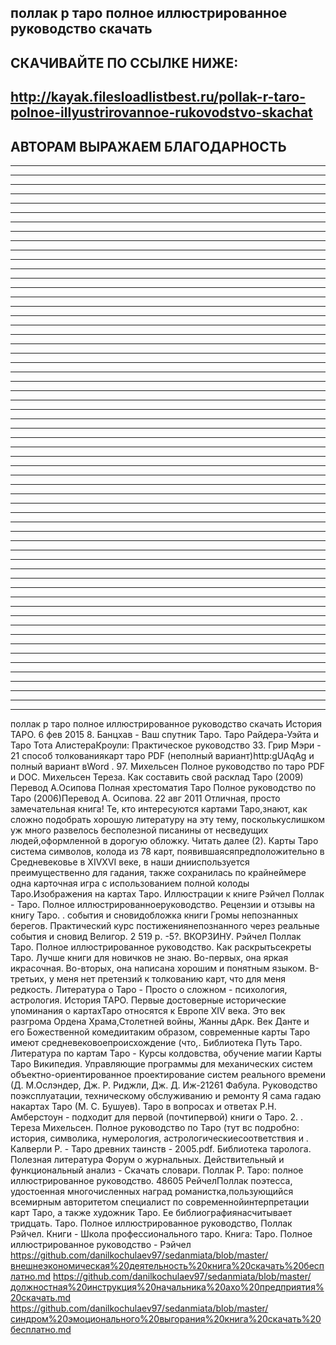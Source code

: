 поллак р таро полное иллюстрированное руководство скачать
--------------------------------------------------
СКАЧИВАЙТЕ ПО ССЫЛКЕ НИЖЕ:
--------------------------------------------------
http://kayak.filesloadlistbest.ru/pollak-r-taro-polnoe-illyustrirovannoe-rukovodstvo-skachat
--------------------------------------------------
АВТОРАМ ВЫРАЖАЕМ БЛАГОДАРНОСТЬ
--------------------------------------------------
--------------------------------------------------
--------------------------------------------------
--------------------------------------------------
--------------------------------------------------
--------------------------------------------------
--------------------------------------------------
--------------------------------------------------
--------------------------------------------------
--------------------------------------------------
--------------------------------------------------
--------------------------------------------------
--------------------------------------------------
--------------------------------------------------
--------------------------------------------------
--------------------------------------------------
--------------------------------------------------
--------------------------------------------------
--------------------------------------------------
--------------------------------------------------
--------------------------------------------------
--------------------------------------------------
--------------------------------------------------
--------------------------------------------------
--------------------------------------------------
--------------------------------------------------
--------------------------------------------------
--------------------------------------------------
--------------------------------------------------
--------------------------------------------------
--------------------------------------------------
--------------------------------------------------
--------------------------------------------------
--------------------------------------------------
--------------------------------------------------
--------------------------------------------------
--------------------------------------------------
--------------------------------------------------
--------------------------------------------------
--------------------------------------------------
--------------------------------------------------
--------------------------------------------------
--------------------------------------------------
--------------------------------------------------
--------------------------------------------------
--------------------------------------------------
--------------------------------------------------
--------------------------------------------------
--------------------------------------------------
--------------------------------------------------
--------------------------------------------------
--------------------------------------------------
--------------------------------------------------
--------------------------------------------------
--------------------------------------------------
--------------------------------------------------
--------------------------------------------------
--------------------------------------------------
--------------------------------------------------
--------------------------------------------------
поллак р таро полное иллюстрированное руководство скачать История ТАРО. 6 фев 2015  8. Банцхав - Ваш спутник Таро. Таро Райдера-Уэйта и Таро Тота АлистераКроули: Практическое руководство  33. Грир Мэри - 21 способ толкованиякарт таро PDF (неполный вариант)http:gUAqAg и полный вариант вWord . 97. Михельсен Полное руководство по таро PDF и DOC. Михельсен Тереза. Как составить свой расклад Таро (2009) Перевод А.Осипова Полная хрестоматия Таро Полное руководство по Таро (2006)Перевод А. Осипова. 22 авг 2011  Отличная, просто замечательная книга! Те, кто интересуются картами Таро,знают, как сложно подобрать хорошую литературу на эту тему, посколькуслишком уж много развелось бесполезной писанины от несведущих людей,оформленной в дорогую обложку. Читать далее (2). Карты Таро  система символов, колода из 78 карт, появившаясяпредположительно в Средневековье в XIVXVI веке, в наши днииспользуется преимущественно для гадания, также сохранилась по крайнеймере одна карточная игра с использованием полной колоды Таро.Изображения на картах Таро. Иллюстрации к книге Рэйчел Поллак - Таро. Полное иллюстрированноеруководство. Рецензии и отзывы на книгу Таро. . события и сновидобложка книги Громы непознанных берегов. Практический курс постижениянепознанного через реальные события и сновид  Велигор. 2 519 р. -5?. ВКОРЗИНУ. Рэйчел Поллак Таро. Полное иллюстрированное руководство. Как раскрытьсекреты Таро. Лучше книги для новичков не знаю. Во-первых, она яркая икрасочная. Во-вторых, она написана хорошим и понятным языком. В-третьих, у меня нет претензий к толкованию карт, что для меня редкость. Литература о Таро - Просто о сложном - психология, астрология. История ТАРО. Первые достоверные исторические упоминания о картахТаро относятся к Европе XIV века. Это век разгрома Ордена Храма,Столетней войны, Жанны дАрк. Век Данте и его Божественной комедиитаким образом, современные карты Таро имеют средневековоепроисхождение (что,. Библиотека  Путь Таро. Литература по картам Таро - Курсы колдовства, обучение магии
Карты Таро  Википедия. Управляющие программы для механических систем объектно-ориентированное проектирование систем реального времени (Д. М.Ослэндер, Дж. Р. Риджли, Дж. Д.  Иж-21261 Фабула. Руководство поэксплуатации, техническому обслуживанию и ремонту  Я сама гадаю накартах Таро (М. С. Бушуев). Таро в вопросах и ответах Р.Н. Амберстоун - подходит для первой (почтипервой) книги о Таро. 2. . Тереза Михельсен. Полное руководство по Таро (тут вс подробно: история, символика, нумерология, астрологическиесоответствия и . Калверли Р. - Таро древних таинств - 2005.pdf. Библиотека таролога. Полезная литература  Форум о журнальных. Действительный и функциональный анализ  - Скачать словари. Поллак Р. Таро: полное иллюстрированное руководство. 48605 РейчелПоллак  поэтесса, удостоенная многочисленных наград романистка,пользующийся всемирным авторитетом специалист по современнойинтерпретации карт Таро, а также художник Таро. Ее библиографиянасчитывает тридцать. Таро. Полное иллюстрированное руководство, Поллак Рэйчел. Книги - Школа профессионального таро. Книга: Таро. Полное иллюстрированное руководство - Рэйчел
https://github.com/danilkochulaev97/sedanmiata/blob/master/внешнеэкономическая%20деятельность%20книга%20скачать%20бесплатно.md
https://github.com/danilkochulaev97/sedanmiata/blob/master/должностная%20инструкция%20начальника%20ахо%20предприятия%20скачать.md
https://github.com/danilkochulaev97/sedanmiata/blob/master/синдром%20эмоционального%20выгорания%20книга%20скачать%20бесплатно.md